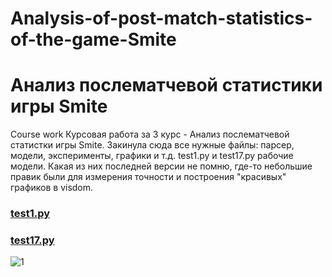 # Analysis-of-post-match-statistics-of-the-game-Smite
# Анализ послематчевой статистики игры Smite
Course work
Курсовая работа за 3 курс - Анализ послематчевой статистки игры Smite. 
Закинула сюда все нужные файлы: парсер, модели, эксперименты, графики и т.д.
test1.py и test17.py рабочие модели. Какая из них последней версии не помню, где-то небольшие правик были для измерения точности и построения "красивых" графиков в visdom.

### [test1.py](https://github.com/Ufipoo/Analysis-of-post-match-statistics-of-the-game-Smite/blob/master/test1.py)
### [test17.py](https://github.com/Ufipoo/Analysis-of-post-match-statistics-of-the-game-Smite/blob/master/test17.py)

![1](https://i.imgur.com/o7vc3jb.jpg)
